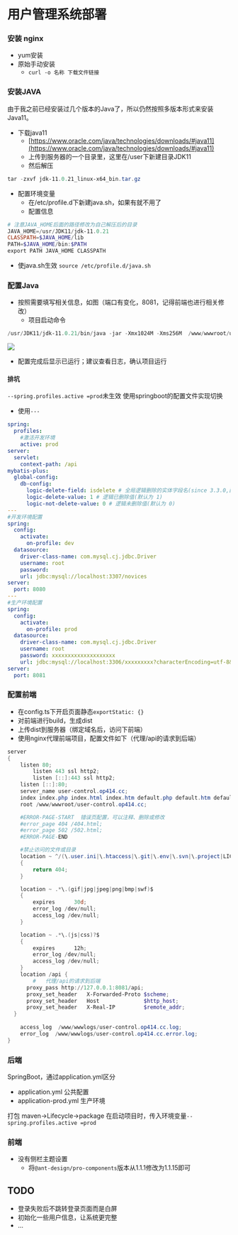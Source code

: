 # 用户管理系统部署
### 安装 nginx

- yum安装
- 原始手动安装
   - `curl -o 名称 下载文件链接`
### 安装JAVA
由于我之前已经安装过几个版本的Java了，所以仍然按照多版本形式来安装Java11。

- 下载java11
   - [https://www.oracle.com/java/technologies/downloads/#java11](https://www.oracle.com/java/technologies/downloads/#java11)
   - 上传到服务器的一个目录里，这里在/user下新建目录JDK11
   - 然后解压
```powershell
tar -zxvf jdk-11.0.21_linux-x64_bin.tar.gz
```

- 配置环境变量
   - 在/etc/profile.d下新建java.sh，如果有就不用了
   - 配置信息
```powershell
# 注意JAVA_HOME后面的路径修改为自己解压后的目录
JAVA_HOME=/usr/JDK11/jdk-11.0.21
CLASSPATH=$JAVA_HOME/lib
PATH=$JAVA_HOME/bin:$PATH
export PATH JAVA_HOME CLASSPATH

```

   - 使java.sh生效 `source /etc/profile.d/java.sh`	
### 配置Java

- 按照需要填写相关信息，如图（端口有变化，8081，记得前端也进行相关修改）
   - 项目启动命令
```powershell
/usr/JDK11/jdk-11.0.21/bin/java -jar -Xmx1024M -Xms256M  /www/wwwroot/user-control.op414.cc/backend/UserAdmin-0.0.1-SNAPSHOT.jar --server.port=8081 --spring.profiles.active =prod
```
![](https://s2.loli.net/2023/11/12/USz34EYg2hkilyM.png#id=D0fIu&originHeight=867&originWidth=792&originalType=binary&ratio=1&rotation=0&showTitle=false&status=done&style=none&title=)

- 配置完成后显示已运行；建议查看日志，确认项目运行
#### 排坑
`--spring.profiles.active =prod`未生效
使用springboot的配置文件实现切换

- 使用`---`
```yaml
spring:
  profiles:
    #激活开发环境
    active: prod
server:
  servlet:
    context-path: /api
mybatis-plus:
  global-config:
    db-config:
      logic-delete-field: isdelete # 全局逻辑删除的实体字段名(since 3.3.0,配置后可以忽略不配置步骤2)
      logic-delete-value: 1 # 逻辑已删除值(默认为 1)
      logic-not-delete-value: 0 # 逻辑未删除值(默认为 0)
---
#开发环境配置
spring:
  config:
    activate:
      on-profile: dev
  datasource:
    driver-class-name: com.mysql.cj.jdbc.Driver
    username: root
    password:
    url: jdbc:mysql://localhost:3307/novices
server:
  port: 8080
---
#生产环境配置
spring:
  config:
    activate:
      on-profile: prod
  datasource:
    driver-class-name: com.mysql.cj.jdbc.Driver
    username: root
    password: xxxxxxxxxxxxxxxxxxxx
    url: jdbc:mysql://localhost:3306/xxxxxxxxx?characterEncoding=utf-8&serverTimezone=UTC&&useSSL=false
server:
  port: 8081

```
### 配置前端

- 在config.ts下开启页面静态`exportStatic: {}`
- 对前端进行build，生成dist
- 上传dist到服务器（绑定域名后，访问下前端）
- 使用nginx代理前端项目，配置文件如下（代理/api的请求到后端）
```powershell
server
{
    listen 80;
		listen 443 ssl http2;
		listen [::]:443 ssl http2;
    listen [::]:80;
    server_name user-control.op414.cc;
    index index.php index.html index.htm default.php default.htm default.html;
    root /www/wwwroot/user-control.op414.cc;

    #ERROR-PAGE-START  错误页配置，可以注释、删除或修改
    #error_page 404 /404.html;
    #error_page 502 /502.html;
    #ERROR-PAGE-END

    #禁止访问的文件或目录
    location ~ ^/(\.user.ini|\.htaccess|\.git|\.env|\.svn|\.project|LICENSE|README.md)
    {
        return 404;
    }

    location ~ .*\.(gif|jpg|jpeg|png|bmp|swf)$
    {
        expires      30d;
        error_log /dev/null;
        access_log /dev/null;
    }

    location ~ .*\.(js|css)?$
    {
        expires      12h;
        error_log /dev/null;
        access_log /dev/null;
    }
    location /api {
    	#	代理/api的请求到后端
      proxy_pass http://127.0.0.1:8081/api;
      proxy_set_header   X-Forwarded-Proto $scheme;
      proxy_set_header   Host              $http_host;
      proxy_set_header   X-Real-IP         $remote_addr;
  }
    
    access_log  /www/wwwlogs/user-control.op414.cc.log;
    error_log  /www/wwwlogs/user-control.op414.cc.error.log;
}
```
### 后端
SpringBoot，通过application.yml区分

- application.yml 公共配置
- application-prod.yml 生产环境

打包 maven->Lifecycle->package
在启动项目时，传入环境变量`--spring.profiles.active =prod`

### 前端
- 没有侧栏主题设置
  - 将`@ant-design/pro-components`版本从1.1.1修改为1.1.15即可

## TODO
- 登录失败后不跳转登录页面而是白屏
- 初始化一些用户信息，让系统更完整
- ...
